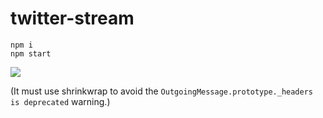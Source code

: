 # twitter-stream

```
npm i
npm start
```

![](./screen.png)

(It must use shrinkwrap to avoid the `OutgoingMessage.prototype._headers is deprecated` warning.)